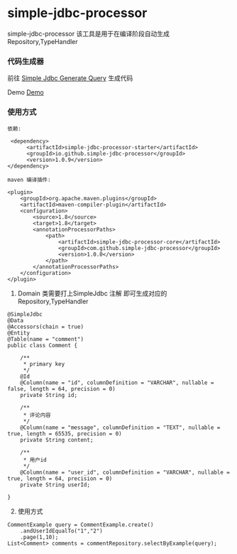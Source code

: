 # simple-jdbc-processor
simple-jdbc-processor 该工具是用于在编译阶段自动生成Repository,TypeHandler

### 代码生成器


前往 [Simple Jdbc Generate Query](https://simple-jdbc-processor.github.io/simple-jdbc-processor-generator/) 生成代码

Demo [Demo](https://simple-jdbc-processor.github.io/simple-jdbc-processor-generator/)

### 使用方式
```
依赖:

 <dependency>
      <artifactId>simple-jdbc-processor-starter</artifactId>
      <groupId>io.github.simple-jdbc-processor</groupId>
      <version>1.0.9</version>
</dependency>

maven 编译插件:

<plugin>
    <groupId>org.apache.maven.plugins</groupId>
    <artifactId>maven-compiler-plugin</artifactId>
    <configuration>
        <source>1.8</source>
        <target>1.8</target>
        <annotationProcessorPaths>
            <path>
                <artifactId>simple-jdbc-processor-core</artifactId>
                <groupId>com.github.simple-jdbc-processor</groupId>
                <version>1.0.0</version>
            </path>
        </annotationProcessorPaths>
    </configuration>
</plugin>

```


1. Domain 类需要打上SimpleJdbc 注解 即可生成对应的Repository,TypeHandler

```
@SimpleJdbc
@Data
@Accessors(chain = true)
@Entity
@Table(name = "comment")
public class Comment {

    /**
     * primary key
     */
    @Id
    @Column(name = "id", columnDefinition = "VARCHAR", nullable = false, length = 64, precision = 0)
    private String id;

    /**
     * 评论内容
     */
    @Column(name = "message", columnDefinition = "TEXT", nullable = true, length = 65535, precision = 0)
    private String content;

    /**
     * 用户id
     */
    @Column(name = "user_id", columnDefinition = "VARCHAR", nullable = true, length = 64, precision = 0)
    private String userId;

}
```

2. 使用方式

```
CommentExample query = CommentExample.create()
    .andUserIdEqualTo("1","2")
    .page(1,10);
List<Comment> comments = commentRepository.selectByExample(query);
```
